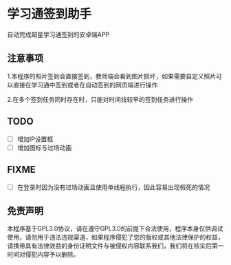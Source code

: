 # 学习通签到助手

自动完成超星学习通签到的安卓端APP

## 注意事项

1.本程序的照片签到会直接签到，教师端会看到图片损坏，如果需要自定义照片可以直接在学习通中签到或者在自动签到的网页端进行操作

2.在多个签到任务同时存在时，只能对时间线较早的签到任务进行操作



## TODO

- [ ] 增加IP设置框
- [ ] 增加图标与过场动画

## FIXME

- [ ] 在登录时因为没有过场动画且使用单线程执行，因此容易出现假死的情况



## 免责声明

本程序基于GPL3.0协议，请在遵守GPL3.0的前提下合法使用，程序本身仅供调试使用，请勿用于违法违规渠道，如果程序侵犯了您的版权或其他法律保护的权益，请携带具有法律效益的身份证明文件与被侵权内容联系我们，我们将在核实后第一时间对侵犯内容予以删除。
